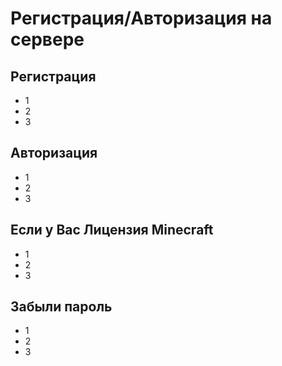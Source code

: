 # Регистрация/Авторизация на сервере

## Регистрация
- 1
- 2
- 3

## Авторизация
- 1
- 2
- 3

## Если у Вас Лицензия Minecraft
- 1
- 2
- 3

## Забыли пароль
- 1
- 2
- 3
